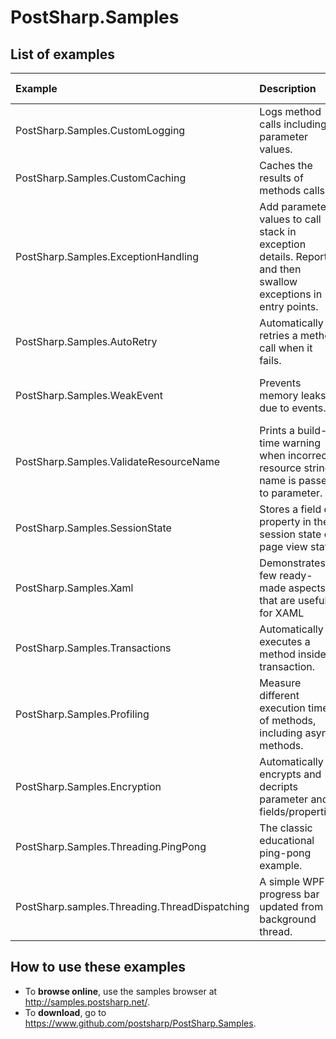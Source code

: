 # PostSharp.Samples

## List of examples

| Example                                   | Description                                               | Demonstrated PostSharp features                                                           |
| :---------------------------------------- | :-------------------------------------------------------- | :--------------------------------------------------------------------------------------- |
| PostSharp.Samples.CustomLogging           | Logs method calls including parameter values.             | Simple features of OnMethodBoundaryAspect, LocationInterceptionAspect.                   |
| PostSharp.Samples.CustomCaching           | Caches the results of methods calls                       | OnMethodBoundaryAspect: FlowBehavior, MethodExecutionTag.                                |
| PostSharp.Samples.ExceptionHandling       | Add parameter values to call stack in exception details. Report and then swallow exceptions in entry points.  | OnExceptionAspect including FlowBehavior.  |
| PostSharp.Samples.AutoRetry               | Automatically retries a method call when it fails.        | MethodInterceptionAspect                                                                 |
| PostSharp.Samples.WeakEvent               | Prevents memory leaks due to events.                      | EventInterceptionAspect, IInstanceScopedAspect, InstanceLevelAspect, IntroduceInterface  |
| PostSharp.Samples.ValidateResourceName    | Prints a build-time warning when incorrect resource string name is passed to parameter.      | ReferentialConstraint, ReflectionSearch, SyntaxTreeVisitor |
| PostSharp.Samples.SessionState            | Stores a field or property in the session state or page view state.       | LocationInterceptionAspect, IInstanceScopedAspect, ImportMember           |
| PostSharp.Samples.Xaml                    | Demonstrates a few ready-made aspects that are useful for XAML | NotifyPropertyChanged, Recordable, Code Contracts, Background, ReaderWriterSynchronized     |
| PostSharp.Samples.Transactions            | Automatically executes a method inside a transaction. | OnMethodBoundaryAspect : MethodExecutionTag                                              |
| PostSharp.Samples.Profiling               | Measure different execution times of methods, including async methods. | OnMethodBoundaryAspect : async methods, MethodExecutionTag 
| PostSharp.Samples.Encryption              | Automatically encrypts and decripts parameter and fields/properties | IAspectProvider, MethodInterceptionAspect, IAdviceProvider, field imports |
| PostSharp.Samples.Threading.PingPong      | The classic educational ping-pong example.                  | Actor |
| PostSharp.samples.Threading.ThreadDispatching | A simple WPF progress bar updated from a background thread. | Background, Dispatched |

## How to use these examples

* To **browse online**, use the samples browser at <http://samples.postsharp.net/>.
* To **download**, go to <https://www.github.com/postsharp/PostSharp.Samples>.



 